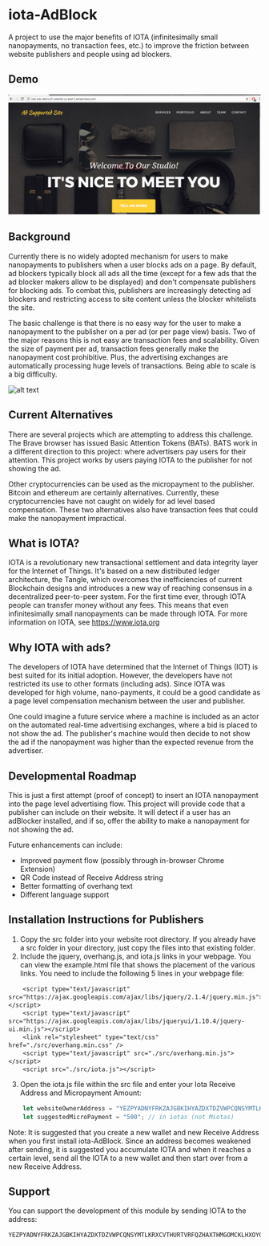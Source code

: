 # iota-AdBlock
A project to use the major benefits of IOTA (infinitesimally small nanopayments, no transaction fees, etc.) to improve the friction between website publishers and people using ad blockers.

## Demo
![Alt text](/demo.gif?raw=true "Website Demo")

## Background
Currently there is no widely adopted mechanism for users to make nanopayments to publishers when a user blocks ads on a page. By default, ad blockers typically block all ads all the time (except for a few ads that the ad blocker makers allow to be displayed) and don't compensate publishers for blocking ads. To combat this, publishers are increasingly detecting ad blockers and restricting access to site content unless the blocker whitelists the site.

The basic challenge is that there is no easy way for the user to make a nanopayment to the publisher on a per ad (or per page view) basis. Two of the major reasons this is not easy are transaction fees and scalability. Given the size of payment per ad, transaction fees generally make the nanopayment cost prohibitive. Plus, the advertising exchanges are automatically processing huge levels of transactions. Being able to scale is a big difficulty.

![alt text](https://www.centro.net/blogdev/wp-content/uploads/2017/02/1_RTB_Ecosystem_with_border.jpg "Ad Exchange")

## Current Alternatives
There are several projects which are attempting to address this challenge. The Brave browser has issued Basic Attention Tokens (BATs). BATS work in a different direction to this project: where advertisers pay users for their attention. This project works by users paying IOTA to the publisher for not showing the ad.

Other cryptocurrencies can be used as the micropayment to the publisher. Bitcoin and ethereum are certainly alternatives. Currently, these cryptocurrencies have not caught on widely for ad level based compensation. These two alternatives also have transaction fees that could make the nanopayment impractical.

## What is IOTA?
IOTA is a revolutionary new transactional settlement and data integrity layer for the Internet of Things. It's based on a new distributed ledger architecture, the Tangle, which overcomes the inefficiencies of current Blockchain designs and introduces a new way of reaching consensus in a decentralized peer-to-peer system. For the first time ever, through IOTA people can transfer money without any fees. This means that even infinitesimally small nanopayments can be made through IOTA. For more information on IOTA, see <https://www.iota.org>

## Why IOTA with ads?
The developers of IOTA have determined that the Internet of Things (IOT) is best suited for its initial adoption. However, the developers have not restricted its use to other formats (including ads). Since IOTA was developed for high volume, nano-payments, it could be a good candidate as a page level compensation mechanism between the user and publisher.

One could imagine a future service where a machine is included as an actor on the automated real-time advertising exchanges, where a bid is placed to not show the ad. The publisher's machine would then decide to not show the ad if the nanopayment was higher than the expected revenue from the advertiser.

## Developmental Roadmap
This is just a first attempt (proof of concept) to insert an IOTA nanopayment into the page level advertising flow. This project will provide code that a publisher can include on their website. It will detect if a user has an adBlocker installed, and if so, offer the ability to make a nanopayment for not showing the ad.

Future enhancements can include:
- Improved payment flow (possibly through in-browser Chrome Extension)
- QR Code instead of Receive Address string
- Better formatting of overhang text
- Different language support

## Installation Instructions for Publishers
1) Copy the src folder into your website root directory. If you already have a src folder in your directory, just copy the files into that existing folder.
2) Include the jquery, overhang.js, and iota.js links in your webpage. You can view the example.html file that shows the placement of the various links. You need to include the following 5 lines in your webpage file:
```
    <script type="text/javascript" src="https://ajax.googleapis.com/ajax/libs/jquery/2.1.4/jquery.min.js"></script>
    <script type="text/javascript" src="https://ajax.googleapis.com/ajax/libs/jqueryui/1.10.4/jquery-ui.min.js"></script>
    <link rel="stylesheet" type="text/css" href="./src/overhang.min.css" />
    <script type="text/javascript" src="./src/overhang.min.js"></script>
    <script src="./src/iota.js"></script>
```    
3) Open the iota.js file within the src file and enter your Iota Receive Address and Micropayment Amount:
```javascript
    let websiteOwnerAddress = "YEZPYADNYFRKZAJGBKIHYAZDXTDZVWPCQNSYMTLKRXCVTHURTVRFQZHAXTHMGOMCKLHXOYGASTNEJMZELNPFZ9MMKN"; // receive address (not wallet seed!)
    let suggestedMicroPayment = "500"; // in iotas (not Miotas)
 ```   

Note: It is suggested that you create a new wallet and new Receive Address when you first install iota-AdBlock. Since an address becomes weakened after sending, it is suggested you accumulate IOTA and when it reaches a certain level, send all the IOTA to a new wallet and then start over from a new Receive Address.

## Support
You can support the development of this module by sending IOTA to the address:
```
YEZPYADNYFRKZAJGBKIHYAZDXTDZVWPCQNSYMTLKRXCVTHURTVRFQZHAXTHMGOMCKLHXOYGASTNEJMZELNPFZ9MMKN
```
